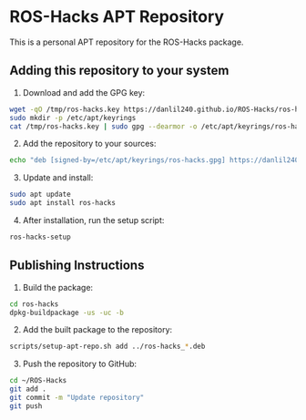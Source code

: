 # ROS-Hacks APT Repository

This is a personal APT repository for the ROS-Hacks package.

## Adding this repository to your system

1. Download and add the GPG key:
```bash
wget -qO /tmp/ros-hacks.key https://danlil240.github.io/ROS-Hacks/ros-hacks.key
sudo mkdir -p /etc/apt/keyrings
cat /tmp/ros-hacks.key | sudo gpg --dearmor -o /etc/apt/keyrings/ros-hacks.gpg
```

2. Add the repository to your sources:
```bash
echo "deb [signed-by=/etc/apt/keyrings/ros-hacks.gpg] https://danlil240.github.io/ROS-Hacks stable main" | sudo tee /etc/apt/sources.list.d/ros-hacks.list
```

3. Update and install:
```bash
sudo apt update
sudo apt install ros-hacks
```


4. After installation, run the setup script:
```bash
ros-hacks-setup
```


## Publishing Instructions

1. Build the package:
```bash
cd ros-hacks
dpkg-buildpackage -us -uc -b
```

2. Add the built package to the repository:
```bash
scripts/setup-apt-repo.sh add ../ros-hacks_*.deb
```

3. Push the repository to GitHub:
```bash
cd ~/ROS-Hacks
git add .
git commit -m "Update repository"
git push
```
